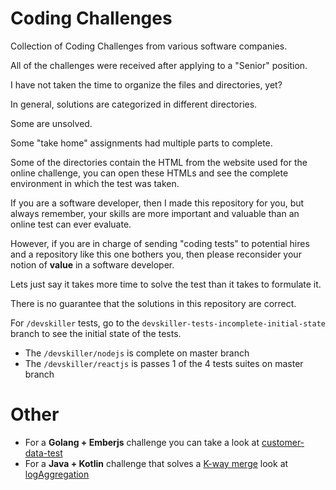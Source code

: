 # Coding Challenges

Collection of Coding Challenges from various software companies.

All of the challenges were received after applying to a "Senior" position.

I have not taken the time to organize the files and directories, yet?

In general, solutions are categorized in different directories.

Some are unsolved.

Some "take home" assignments had multiple parts to complete.

Some of the directories contain the HTML from the website used for the online challenge,
you can open these HTMLs and see the complete environment in which the test was taken.

If you are a software developer, then I made this repository for you, but always remember, 
your skills are more important and valuable than an online test
can ever evaluate.

However, if you are in charge of sending "coding tests" to potential hires and a repository like
this one bothers you, then please reconsider your notion of **value** in a software developer.

Lets just say it takes more time to solve the test than it takes to formulate it.

There is no guarantee that the solutions in this repository are correct.

For `/devskiller` tests, go to the `devskiller-tests-incomplete-initial-state` branch to see the initial state of the tests.

- The `/devskiller/nodejs` is complete on master branch
- The `/devskiller/reactjs` is passes 1 of the 4 tests suites on master branch

# Other

- For a **Golang + Emberjs** challenge you can take a look at [customer-data-test](https://github.com/Sleepful/customer-data-test)
- For a **Java + Kotlin** challenge that solves a [K-way merge](https://en.wikipedia.org/wiki/K-way_merge_algorithm) look at [logAggregation](https://github.com/Sleepful/logAggregation)

